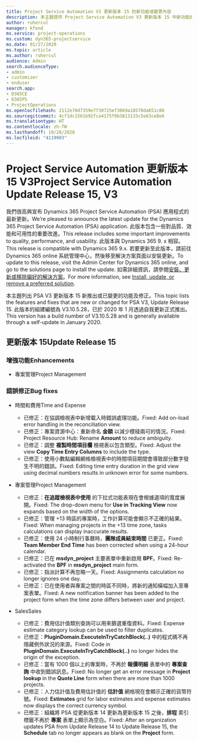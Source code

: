 ```yaml
---
title: Project Service Automation V3 更新版本 15 的新功能或變更內容
description: 本主題提供 Project Service Automation V3 更新版本 15 中新功能的相關資訊。
author: ruhercul
manager: kfend
ms.service: project-operations
ms.custom: dyn365-projectservice
ms.date: 01/27/2020
ms.topic: article
ms.author: ruhercul
audience: Admin
search.audienceType:
- admin
- customizer
- enduser
search.app:
- D365CE
- D365PS
- ProjectOperations
ms.openlocfilehash: 2112e70d7359e7f30725ef3069a18570da651c06
ms.sourcegitcommit: 4cf1dc1561b92fca4175f0b3813133c5e63ce8e6
ms.translationtype: HT
ms.contentlocale: zh-TW
ms.lasthandoff: 10/28/2020
ms.locfileid: "4119903"
---
```

# <a name="project-service-automation-update-release-15-v3"></a><span data-ttu-id="60ba6-103">Project Service Automation 更新版本 15 V3</span><span class="sxs-lookup"><span data-stu-id="60ba6-103">Project Service Automation Update Release 15, V3</span></span>

<span data-ttu-id="60ba6-104">我們很高興宣布 Dynamics 365 Project Service Automation (PSA) 應用程式的最新更新。</span><span class="sxs-lookup"><span data-stu-id="60ba6-104">We’re pleased to announce the latest update for the Dynamics 365 Project Service Automation (PSA) application.</span></span> <span data-ttu-id="60ba6-105">此版本包含一些對品質、效能和可用性的重要改進。</span><span class="sxs-lookup"><span data-stu-id="60ba6-105">This release includes some important improvements to quality, performance, and usability.</span></span> <span data-ttu-id="60ba6-106">此版本與 Dynamics 365 9. x 相容。</span><span class="sxs-lookup"><span data-stu-id="60ba6-106">This release is compatible with Dynamics 365 9.x.</span></span> <span data-ttu-id="60ba6-107">若要更新至此版本，請前往 Dynamics 365 online 系統管理中心，然後移至解決方案頁面以安裝更新。</span><span class="sxs-lookup"><span data-stu-id="60ba6-107">To update to this release, visit the Admin Center for Dynamics 365 online, and go to the solutions page to install the update.</span></span> <span data-ttu-id="60ba6-108">如需詳細資訊，請參閱[安裝、更新或移除偏好的解決方案](https://docs.microsoft.com/power-platform/admin/install-remove-preferred-solution)。</span><span class="sxs-lookup"><span data-stu-id="60ba6-108">For more information, see [Install, update, or remove a preferred solution](https://docs.microsoft.com/power-platform/admin/install-remove-preferred-solution).</span></span>

<span data-ttu-id="60ba6-109">本主題列出 PSA V3 更新版本 15 新推出或已變更的功能及修正。</span><span class="sxs-lookup"><span data-stu-id="60ba6-109">This topic lists the features and fixes that are new or changed for PSA V3, Update Release 15.</span></span> <span data-ttu-id="60ba6-110">此版本的組建編號為 V3.10.5.28，已於 2020 年 1 月透過自我更新正式推出。</span><span class="sxs-lookup"><span data-stu-id="60ba6-110">This version has a build number of V3.10.5.28 and is generally available through a self-update in January 2020.</span></span>

## <a name="update-release-15"></a><span data-ttu-id="60ba6-111">更新版本 15</span><span class="sxs-lookup"><span data-stu-id="60ba6-111">Update Release 15</span></span> 

### <a name="enhancements"></a><span data-ttu-id="60ba6-112">增強功能</span><span class="sxs-lookup"><span data-stu-id="60ba6-112">Enhancements</span></span>

- <span data-ttu-id="60ba6-113">專案管理</span><span class="sxs-lookup"><span data-stu-id="60ba6-113">Project Management</span></span>

### <a name="bug-fixes"></a><span data-ttu-id="60ba6-114">錯誤修正</span><span class="sxs-lookup"><span data-stu-id="60ba6-114">Bug fixes</span></span>

- <span data-ttu-id="60ba6-115">時間和費用</span><span class="sxs-lookup"><span data-stu-id="60ba6-115">Time and Expense</span></span>

  - <span data-ttu-id="60ba6-116">已修正：在協調檢視表中新增載入時錯誤處理功能。</span><span class="sxs-lookup"><span data-stu-id="60ba6-116">Fixed: Add on-load error handling in the reconciliation view.</span></span>
  - <span data-ttu-id="60ba6-117">已修正：專案資源中心：重新命名 **金額** 以減少模稜兩可的情況。</span><span class="sxs-lookup"><span data-stu-id="60ba6-117">Fixed: Project Resource Hub: Rename **Amount** to reduce ambiguity.</span></span>
  - <span data-ttu-id="60ba6-118">已修正：調整 **複製時間項目欄** 檢視表以包含類型。</span><span class="sxs-lookup"><span data-stu-id="60ba6-118">Fixed: Adjust the view **Copy Time Entry Columns** to include the type.</span></span>
  - <span data-ttu-id="60ba6-119">已修正：使用小數點編輯網格檢視表中的時間項目期間會導致部分數字發生不明的錯誤。</span><span class="sxs-lookup"><span data-stu-id="60ba6-119">Fixed: Editing time entry duration in the grid view using decimal numbers results in unknown error for some numbers.</span></span>

- <span data-ttu-id="60ba6-120">專案管理</span><span class="sxs-lookup"><span data-stu-id="60ba6-120">Project Management</span></span>

  - <span data-ttu-id="60ba6-121">已修正：**在追蹤檢視表中使用** 的下拉式功能表現在會根據選項的寬度展開。</span><span class="sxs-lookup"><span data-stu-id="60ba6-121">Fixed: The drop-down menu for **Use in Tracking View** now expands based on the width of the options.</span></span>
  - <span data-ttu-id="60ba6-122">已修正：管理 +13 時區的專案時，工作計算可能會顯示不正確的結果。</span><span class="sxs-lookup"><span data-stu-id="60ba6-122">Fixed: When managing projects in the +13 time zone, tasks calculations can display inaccurate results.</span></span>
  - <span data-ttu-id="60ba6-123">已修正：使用 24 小時制行事曆時，**團隊成員結束時間** 已更正。</span><span class="sxs-lookup"><span data-stu-id="60ba6-123">Fixed: **Team Member End Time** has been corrected when using a 24-hour calendar.</span></span>
  - <span data-ttu-id="60ba6-124">已修正：已在 **msdyn_project** 主要表單中重新啟用 **BPF**。</span><span class="sxs-lookup"><span data-stu-id="60ba6-124">Fixed: Re-activated the **BPF** in **msdyn_project** main form.</span></span>
  - <span data-ttu-id="60ba6-125">已修正：指派計算不再忽略一天。</span><span class="sxs-lookup"><span data-stu-id="60ba6-125">Fixed: Assignments calculation no longer ignores one day.</span></span>
  - <span data-ttu-id="60ba6-126">已修正：已在使用者與專案之間的時區不同時，將新的通知橫幅加入至專案表單。</span><span class="sxs-lookup"><span data-stu-id="60ba6-126">Fixed: A new notification banner has been added to the project form when the time zone differs between user and project.</span></span>

- <span data-ttu-id="60ba6-127">Sales</span><span class="sxs-lookup"><span data-stu-id="60ba6-127">Sales</span></span>

  - <span data-ttu-id="60ba6-128">已修正：費用估計值類別查詢可以用來篩選重復資料。</span><span class="sxs-lookup"><span data-stu-id="60ba6-128">Fixed: Expense estimate category lookup can be used to filter duplicates.</span></span>
  - <span data-ttu-id="60ba6-129">已修正：**PluginDomain.ExecuteInTryCatchBlock(..)** 中的程式碼不再隱藏例外狀況的來源。</span><span class="sxs-lookup"><span data-stu-id="60ba6-129">Fixed: Code in **PluginDomain.ExecuteInTryCatchBlock(..)** no longer hides the origin of the exception.</span></span>
  - <span data-ttu-id="60ba6-130">已修正：當有 1000 個以上的專案時，不再於 **報價明細** 表單中的 **專案查詢** 中收到錯誤訊息。</span><span class="sxs-lookup"><span data-stu-id="60ba6-130">Fixed: No longer get an error message in **Project lookup** in the **Quote Line** form when there are more than 1000 projects.</span></span>
  - <span data-ttu-id="60ba6-131">已修正：人力估計值及費用估計值的 **估計值** 網格現在會顯示正確的貨幣符號。</span><span class="sxs-lookup"><span data-stu-id="60ba6-131">Fixed: **Estimates** grid for labor estimates and expense estimates now displays the correct currency symbol.</span></span>
  - <span data-ttu-id="60ba6-132">已修正：組織將 PSA 從更新版本 14 更新為更新版本 15 之後，**排程** 索引標籤不再於 **專案** 表單上顯示為空白。</span><span class="sxs-lookup"><span data-stu-id="60ba6-132">Fixed: After an organization updates PSA from Update Release 14 to Update Release 15, the **Schedule** tab no longer appears as blank on the **Project** form.</span></span>
